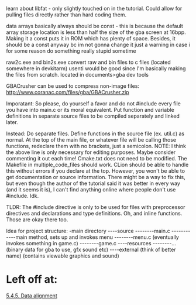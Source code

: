 learn about libfat - only slightly touched on in the tutorial. Could allow for pulling files directly rather than hard coding them.

data arrays basically always should be const - this is because the default array storage location is less than half the size of the gba screen at 16bpp. Making it a const puts it in ROM which has plenty of space.
Besides, it should be a const anyway bc im not gonna change it
just a warning in case i for some reason do something really stupid sometime

raw2c.exe and bin2s.exe convert raw and bin files to c files (located somewhere in devkitarm)
usenti would be good since I'm basically making the files from scratch. located in documents>gba dev tools

GBACrusher can be used to compress non-image files:
http://www.coranac.com/files/gba/GBACrusher.zip



Imporatant:
So please, do yourself a favor and do not #include every file you have into main.c or its moral equivalent. Put function and variable definitions in separate source files to be compiled separately and linked later.

Instead:
Do separate files. Define functions in the source file (ex. util.c) as normal.
At the top of the main file, or whatever file will be calling those functions, redeclare them with no brackets, just a semicolon.
NOTE: I think the above line is only necessary for editing purposes. Maybe consider commenting it out each time!
Cmake.txt does not need to be modified. The Makefile in multiple_code_files should work.
CLion should be able to handle this without errors if you declare at the top. However, you won't be able to get documentation or source information.
There might be a way to fix this, but even though the author of the tutorial said it was better in every way (and it seems it is), I can't find anything online where people don't use #include. Idk.

TLDR: The #include directive is only to be used for files with preprocessor directives and declarations and type definitions. Oh, and inline functions. Those are okay there too.


Idea for project structure:
-main directory
----source
--------main.c
------------main method, sets up and invokes menu
--------menu.c (eventually invokes something in game.c)
--------game.c
----resources
--------... (binary data for gba to use, gfx sound etc)
----external (think of better name) (contains viewable graphics and sound)


# Left off at: #
[5.4.5. Data alignment][1]

[1]: https://www.coranac.com/tonc/text/bitmaps.htm#ssec-data-align